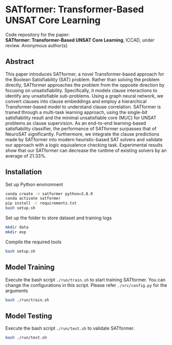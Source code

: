 # SATformer: Transformer-Based UNSAT Core Learning

Code repository for the paper:  
**SATformer: Transformer-Based UNSAT Core Learning**, ICCAD, under review.
Anonymous author(s)

## Abstract 
This paper introduces SATformer, a novel Transformer-based approach for the Boolean Satisfiability (SAT) problem. Rather than solving the problem directly, SATformer approaches the problem from the opposite direction by focusing on unsatisfiability. Specifically, it models clause interactions to identify any unsatisfiable sub-problems. Using a graph neural network, we convert clauses into clause embeddings and employ a hierarchical Transformer-based model to understand clause correlation. SATformer is trained through a multi-task learning approach, using the single-bit satisfiability result and the minimal unsatisfiable core (MUC) for UNSAT problems as clause supervision. 
As an end-to-end learning-based satisfiability classifier, the performance of SATformer surpasses that of NeuroSAT significantly. Furthermore, we integrate the clause predictions made by SATformer into modern heuristic-based SAT solvers and validate our approach with a logic equivalence checking task. Experimental results show that our SATformer can decrease the runtime of existing solvers by an average of 21.33%. 

## Installation
Set up Python environment
```sh
conda create -n satformer python=3.8.9
conda activate satformer
pip install -r requirements.txt
bash setup.sh
```

Set up the folder to store dataset and training logs
```sh
mkdir data
mkdir exp
```

Compile the required tools
```sh
bash setup.sh
```


## Model Training 
Execute the bash script `./run/train.sh` to start training SATformer. You can change the configurations in this script. Please refer `./src/config.py` for the arguments
```sh
bash ./run/train.sh
```

## Model Testing 
Execute the bash script `./run/test.sh` to validate SATformer. 
```sh
bash ./run/test.sh
```